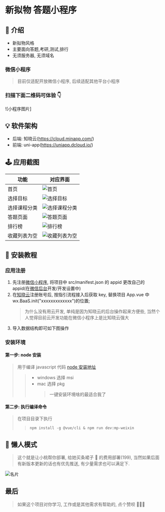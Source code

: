 # 新拟物 答题小程序

## 📑 介绍

- 新拟物风格
- 主要面向答题,考研,测试,排行
- 无须服务器, 无须域名

### 微信小程序

> 目前仅适配开放微信小程序, 后续适配其他平台小程序

### 扫描下面二维码可体验 👇

![小程序图片]

## 💡 软件架构

- 后端: 知晓云(https://cloud.minapp.com/)
- 前端: uni-app(https://uniapp.dcloud.io/)

## 🕹 应用截图

| 功能         | 对应界面                                                       |
| ------------ | -------------------------------------------------------------- |
| 首页         | ![首页](https://i1.100024.xyz/i/2020/06/23/10fb1zz.png)        |
| 选择目标     | ![选择目标](https://i1.100024.xyz/i/2020/06/23/ziwyxc.gif)     |
| 选择课程分类 | ![选择课程分类](https://i1.100024.xyz/i/2020/06/23/zix9ri.png) |
| 答题页面     | ![答题页面](https://i1.100024.xyz/i/2020/06/23/zixv58.png)     |
| 排行榜       | ![排行榜](https://i1.100024.xyz/i/2020/06/23/ziy1fq.png)       |
| 收藏列表为空 | ![收藏列表为空](https://i1.100024.xyz/i/2020/06/23/ziyglf.png) |

## 🚀 安装教程

### 应用注册

1. 先注册[微信小程序](https://mp.weixin.qq.com/), 将项目中 src/manifest.json 的 appid 更改自己的 appid(在[微信后台](https://mp.weixin.qq.com/)开发/开发设置中)
2. 在[知晓云](https://cloud.minapp.com/dashboard)注册账号后, 按指引流程接入后获取 key, 替换项目 App.vue 中 wx.BaaS.init("xxxxxxxxxxxxx")的位置;
   > 为什么没有用云开发, 单纯是因为知晓云的后台操作起来方便些, 当然个人觉得目前云开发功能在微信小程序上是比知晓云强大
3. 导入数据结构即可如下图操作

### 安装环境

#### 第一步: node 安装

> 用于编译 javascript 代码
> [node 安装地址](https://nodejs.org/zh-cn/download/)
>
> > - windows 选择 msi
> > - mac 选择 pkg
> >   > 一键安装环境啥的最适合我了

#### 第二步: 执行编译命令

> 在项目目录下执行
>
> > `npm install -g @vue/cli & npm run dev:mp-weixin`

## 🧰 懒人模式

> 这个就是让小桃帮你部署, 给她买条裙子 👗 的费用部署(199), 当然如果后面有新版本更新的话也有优先推送, 有少量需求也可以满足下.

![名片](https://i1.100024.xyz/i/2020/06/23/zix5fr.png)

## 最后

> 如果这个项目对你学习, 工作或是其他需求有帮助的, 点个赞呗 💃💃💃
